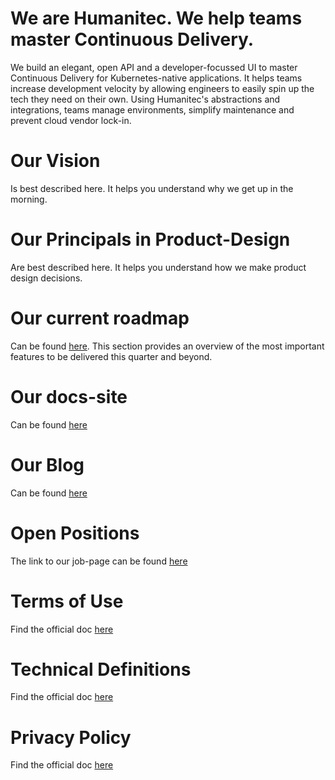 # We are Humanitec. We help teams master Continuous Delivery.
We build an elegant, open API and a developer-focussed UI to master Continuous Delivery for Kubernetes-native applications. It helps teams increase development velocity by allowing engineers to easily spin up the tech they need on their own. Using Humanitec's abstractions and integrations, teams manage environments, simplify maintenance and prevent cloud vendor lock-in.

# Our Vision 
Is best described here. It helps you understand why we get up in the morning.
# Our Principals in Product-Design
Are best described here. It helps you understand how we make product design decisions.

# Our current roadmap 
Can be found [here](https://github.com/Humanitec/direction/projects/1). This section provides an overview of the most important features to be delivered this quarter and beyond. 

# Our docs-site 
Can be found [here](docs.humanitec.com)

# Our Blog
Can be found [here](humanitec.com/blog)

# Open Positions
The link to our job-page can be found [here](https://humanitec.com/open-positions) 

# Terms of Use
Find the official doc [here](https://humanitec.com/terms-and-conditions)

# Technical Definitions
Find the official doc [here](https://humanitec.com/technical-definitions)

# Privacy Policy
Find the official doc [here](https://humanitec.com/privacy-policy)
